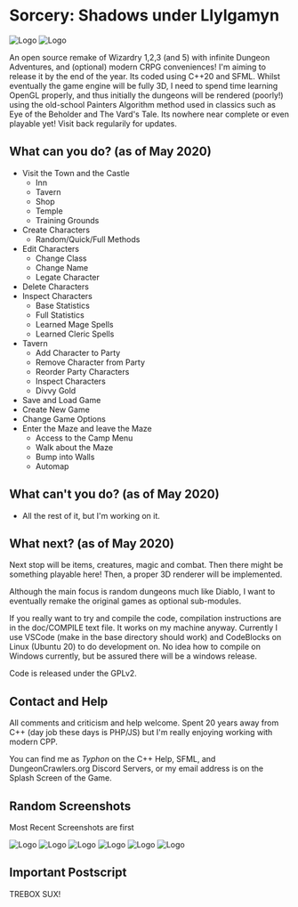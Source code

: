 # Sorcery: Shadows under Llylgamyn

![Logo](/promo/screen1.png)
![Logo](/promo/screen7.png)

An open source remake of Wizardry 1,2,3 (and 5) with infinite Dungeon
Adventures, and (optional) modern CRPG conveniences! I'm aiming to release it by
the end of the year. Its coded using C++20 and SFML. Whilst eventually the game
engine will be fully 3D, I need to spend time learning OpenGL properly, and thus
initially the dungeons will be rendered (poorly!) using the old-school Painters
Algorithm method used in classics such as Eye of the Beholder and The Vard's
Tale. Its nowhere near complete or even playable yet! Visit back regularily for
updates.

## What can you do? (as of May 2020)

* Visit the Town and the Castle
  * Inn
  * Tavern
  * Shop
  * Temple
  * Training Grounds
* Create Characters
  * Random/Quick/Full Methods
* Edit Characters
  * Change Class
  * Change Name
  * Legate Character
* Delete Characters
* Inspect Characters
  * Base Statistics
  * Full Statistics
  * Learned Mage Spells
  * Learned Cleric Spells
* Tavern
  * Add Character to Party
  * Remove Character from Party
  * Reorder Party Characters
  * Inspect Characters
  * Divvy Gold
* Save and Load Game
* Create New Game
* Change Game Options
* Enter the Maze and leave the Maze
  * Access to the Camp Menu
  * Walk about the Maze
  * Bump into Walls
  * Automap

## What can't you do? (as of May 2020)

* All the rest of it, but I'm working on it.

## What next? (as of May 2020)

Next stop will be items, creatures, magic and combat. Then there might be
something playable here! Then, a proper 3D renderer will be implemented.

Although the main focus is random dungeons much like Diablo, I want to
eventually remake the original games as optional sub-modules.

If you really want to try and compile the code, compilation instructions are in
the doc/COMPILE text file. It works on my machine anyway. Currently I use VSCode
(make in the base directory should work) and CodeBlocks on Linux (Ubuntu 20) to
do development on. No idea how to compile on Windows currently, but be assured
there will be a windows release.

Code is released under the GPLv2.

## Contact and Help

All comments and criticism and help welcome. Spent 20 years away from C++ (day
job these days is PHP/JS) but I'm really enjoying working with modern CPP.

You can find me as *Typhon* on the C++ Help, SFML, and DungeonCrawlers.org
Discord Servers, or my email address is on the Splash Screen of the Game.

## Random Screenshots

Most Recent Screenshots are first

![Logo](/promo/screen7.png)
![Logo](/promo/screen6.png)
![Logo](/promo/screen2.png)
![Logo](/promo/screen3.png)
![Logo](/promo/screen4.png)
![Logo](/promo/screen5.png)

## Important Postscript

TREBOX SUX!
